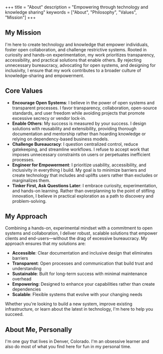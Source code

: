 +++
title = "About"
description = "Empowering through technology and knowledge sharing"
keywords = ["About", "Philosophy", "Values", "Mission"]
+++

## My Mission

I'm here to create technology and knowledge that empower individuals, foster open collaboration, and challenge restrictive systems. Rooted in curiosity and hands-on experimentation, my work prioritizes transparency, accessibility, and practical solutions that enable others. By rejecting unnecessary bureaucracy, advocating for open systems, and designing for inclusivity, I ensure that my work contributes to a broader culture of knowledge-sharing and empowerment.

## Core Values

- **Encourage Open Systems**: I believe in the power of open systems and transparent processes. I favor transparency, collaboration, open-source standards, and user freedom while avoiding projects that promote excessive secrecy or vendor lock-in.
- **Enable Others**: My success is measured by your success. I design solutions with reusability and extensibility, providing thorough documentation and mentorship rather than hoarding knowledge or relying on dependency-based business models.
- **Challenge Bureaucracy**: I question centralized control, reduce gatekeeping, and streamline workflows. I refuse to accept work that imposes unnecessary constraints on users or perpetuates inefficient processes.
- **Engineer for Empowerment**: I prioritize usability, accessibility, and inclusivity in everything I build. My goal is to minimize barriers and create technology that includes and uplifts users rather than excludes or marginalizes them.
- **Tinker First, Ask Questions Later**: I embrace curiosity, experimentation, and hands-on learning. Rather than overplanning to the point of stifling innovation, I believe in practical exploration as a path to discovery and problem-solving.

## My Approach

Combining a hands-on, experimental mindset with a commitment to open systems and collaboration, I deliver robust, scalable solutions that empower clients and end-users—without the drag of excessive bureaucracy. My approach ensures that my solutions are:

- **Accessible**: Clear documentation and inclusive design that eliminates barriers
- **Transparent**: Open processes and communication that build trust and understanding
- **Sustainable**: Built for long-term success with minimal maintenance overhead
- **Empowering**: Designed to enhance your capabilities rather than create dependencies
- **Scalable**: Flexible systems that evolve with your changing needs

Whether you're looking to build a new system, improve existing infrastructure, or learn about the latest in technology, I'm here to help you succeed.

## About Me, Personally

I'm one guy that lives in Denver, Colorado. I'm an obsessive learner and also do most of what you find here for fun in my personal time.
